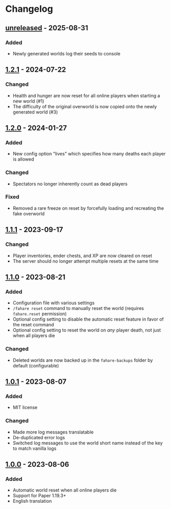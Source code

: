 # Changelog

## [unreleased] - 2025-08-31

### Added

- Newly generated worlds log their seeds to console

## [1.2.1] - 2024-07-22

### Changed

- Health and hunger are now reset for all online players when starting a new world (#1)
- The difficulty of the original overworld is now copied onto the newly generated world (#3)

## [1.2.0] - 2024-01-27

### Added

- New config option "lives" which specifies how many deaths each player is allowed

### Changed

- Spectators no longer inherently count as dead players

### Fixed

- Removed a rare freeze on reset by forcefully loading and recreating the fake overworld

## [1.1.1] - 2023-09-17

### Changed

- Player inventories, ender chests, and XP are now cleared on reset
- The server should no longer attempt multiple resets at the same time

## [1.1.0] - 2023-08-21

### Added

- Configuration file with various settings
- `/fahare reset` command to manually reset the world (requires `fahare.reset` permission)
- Optional config setting to disable the automatic reset feature in favor of the reset command
- Optional config setting to reset the world on *any* player death, not just when all players die

### Changed

- Deleted worlds are now backed up in the `fahare-backups` folder by default (configurable)

## [1.0.1] - 2023-08-07

### Added

- MIT license

### Changed

- Made more log messages translatable
- De-duplicated error logs
- Switched log messages to use the world short name instead of the key to match vanilla logs

## [1.0.0] - 2023-08-06

### Added

- Automatic world reset when all online players die
- Support for Paper 1.19.3+
- English translation

[unreleased]: https://github.com/qixils/fahare/compare/v1.2.1...HEAD
[1.2.1]: https://github.com/qixils/fahare/compare/v1.2.0...v1.2.1
[1.2.0]: https://github.com/qixils/fahare/compare/v1.1.1...v1.2.0
[1.1.1]: https://github.com/qixils/fahare/compare/v1.1.0...v1.1.1
[1.1.0]: https://github.com/qixils/fahare/compare/v1.0.1...v1.1.0
[1.0.1]: https://github.com/qixils/fahare/compare/v1.0.0...v1.0.1
[1.0.0]: https://github.com/qixils/fahare/releases/tag/v1.0.0